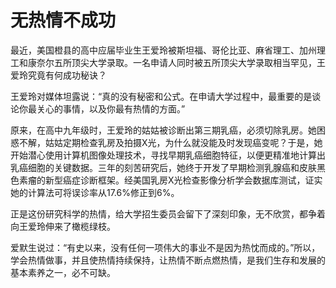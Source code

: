 # 无热情不成功

最近，美国橙县的高中应届毕业生王爱玲被斯坦福、哥伦比亚、麻省理工、加州理工和康奈尔五所顶尖大学录取。一名申请人同时被五所顶尖大学录取相当罕见，王爱玲究竟有何成功秘诀？ 

王爱玲对媒体坦露说：“真的没有秘密和公式。在申请大学过程中，最重要的是谈论你最关心的事情，以及你最有热情的方面。” 

原来，在高中九年级时，王爱玲的姑姑被诊断出第三期乳癌，必须切除乳房。她困惑不解，姑姑定期检查乳房及拍摄X光，为什么就没能及时发现癌变呢？于是，她开始潜心使用计算机图像处理技术，寻找早期乳癌细胞特征，以便更精准地计算出乳癌细胞的关键数据。三年的刻苦研究后，她终于开发了早期检测乳腺癌和皮肤黑色素瘤的新型癌症诊断框架。经美国乳房X光检查影像分析学会数据库测试，证实她的计算法可将误诊率从17.6%修正到6%。 

正是这份研究科学的热情，给大学招生委员会留下了深刻印象，无不欣赏，都争着向王爱玲伸来了橄榄绿枝。 

爱默生说过：“有史以来，没有任何一项伟大的事业不是因为热忱而成的。”所以，学会热情做事，并且使热情持续保持，让热情不断点燃热情，是我们生存和发展的基本素养之一，必不可缺。